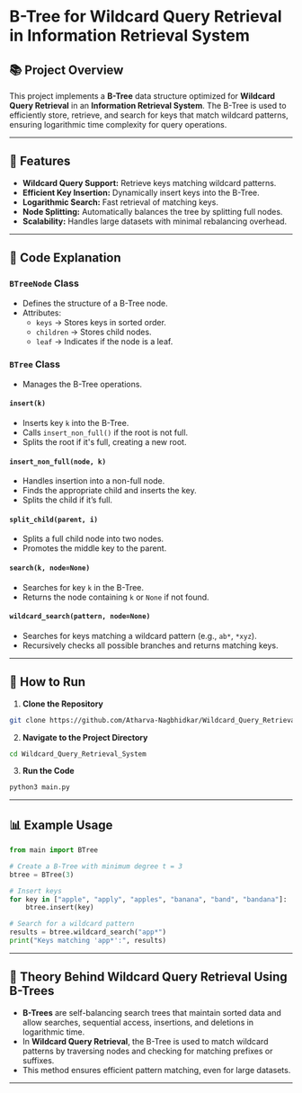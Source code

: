 
# B-Tree for Wildcard Query Retrieval in Information Retrieval System

## 📚 Project Overview
This project implements a **B-Tree** data structure optimized for **Wildcard Query Retrieval** in an **Information Retrieval System**. The B-Tree is used to efficiently store, retrieve, and search for keys that match wildcard patterns, ensuring logarithmic time complexity for query operations.

---

## 🚀 Features
- **Wildcard Query Support:** Retrieve keys matching wildcard patterns.
- **Efficient Key Insertion:** Dynamically insert keys into the B-Tree.
- **Logarithmic Search:** Fast retrieval of matching keys.
- **Node Splitting:** Automatically balances the tree by splitting full nodes.
- **Scalability:** Handles large datasets with minimal rebalancing overhead.

---

## 📝 Code Explanation

### `BTreeNode` Class
- Defines the structure of a B-Tree node.
- Attributes:
  - `keys` → Stores keys in sorted order.
  - `children` → Stores child nodes.
  - `leaf` → Indicates if the node is a leaf.

### `BTree` Class
- Manages the B-Tree operations.

#### `insert(k)`
- Inserts key `k` into the B-Tree.
- Calls `insert_non_full()` if the root is not full.
- Splits the root if it's full, creating a new root.

#### `insert_non_full(node, k)`
- Handles insertion into a non-full node.
- Finds the appropriate child and inserts the key.
- Splits the child if it’s full.

#### `split_child(parent, i)`
- Splits a full child node into two nodes.
- Promotes the middle key to the parent.

#### `search(k, node=None)`
- Searches for key `k` in the B-Tree.
- Returns the node containing `k` or `None` if not found.

#### `wildcard_search(pattern, node=None)`
- Searches for keys matching a wildcard pattern (e.g., `ab*`, `*xyz`).
- Recursively checks all possible branches and returns matching keys.

---

## 🔧 How to Run
1. **Clone the Repository**
```bash
git clone https://github.com/Atharva-Nagbhidkar/Wildcard_Query_Retrieval_System.git
```

2. **Navigate to the Project Directory**
```bash
cd Wildcard_Query_Retrieval_System
```

3. **Run the Code**
```bash
python3 main.py
```

---

## 📊 Example Usage
```python
from main import BTree

# Create a B-Tree with minimum degree t = 3
btree = BTree(3)

# Insert keys
for key in ["apple", "apply", "apples", "banana", "band", "bandana"]:
    btree.insert(key)

# Search for a wildcard pattern
results = btree.wildcard_search("app*")
print("Keys matching 'app*':", results)
```

---

## 📖 Theory Behind Wildcard Query Retrieval Using B-Trees
- **B-Trees** are self-balancing search trees that maintain sorted data and allow searches, sequential access, insertions, and deletions in logarithmic time.
- In **Wildcard Query Retrieval**, the B-Tree is used to match wildcard patterns by traversing nodes and checking for matching prefixes or suffixes.
- This method ensures efficient pattern matching, even for large datasets.

---
